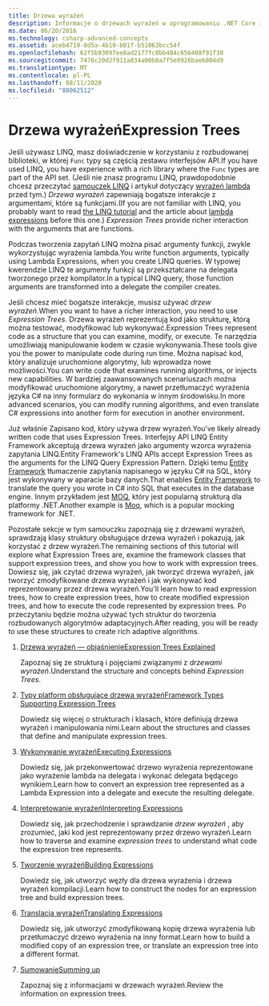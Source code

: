 ```yaml
---
title: Drzewa wyrażeń
description: Informacje o drzewach wyrażeń w oprogramowaniu .NET Core i sposobach ich użycia do reprezentowania kodu jako struktur, które można sprawdzić, zmodyfikować i wykonać.
ms.date: 06/20/2016
ms.technology: csharp-advanced-concepts
ms.assetid: aceb4719-0d5a-4b19-b01f-b51063bcc54f
ms.openlocfilehash: 62f5b93097ee8ad2177fc0bb484c656408f91f30
ms.sourcegitcommit: 7476c20d2f911a834a00b8a7f5e8926bae6804d9
ms.translationtype: MT
ms.contentlocale: pl-PL
ms.lasthandoff: 08/11/2020
ms.locfileid: "88062512"
---
```

# <a name="expression-trees"></a><span data-ttu-id="2ad5a-103">Drzewa wyrażeń</span><span class="sxs-lookup"><span data-stu-id="2ad5a-103">Expression Trees</span></span>

<span data-ttu-id="2ad5a-104">Jeśli używasz LINQ, masz doświadczenie w korzystaniu z rozbudowanej biblioteki, w której `Func` typy są częścią zestawu interfejsów API.</span><span class="sxs-lookup"><span data-stu-id="2ad5a-104">If you have used LINQ, you have experience with a rich library where the `Func` types are part of the API set.</span></span> <span data-ttu-id="2ad5a-105">(Jeśli nie znasz programu LINQ, prawdopodobnie chcesz przeczytać [samouczek LINQ](linq/index.md) i artykuł dotyczący [wyrażeń lambda](language-reference/operators/lambda-expressions.md) przed tym.) *Drzewa wyrażeń* zapewniają bogatsze interakcje z argumentami, które są funkcjami.</span><span class="sxs-lookup"><span data-stu-id="2ad5a-105">(If you are not familiar with LINQ, you probably want to read [the LINQ tutorial](linq/index.md) and the article about [lambda expressions](language-reference/operators/lambda-expressions.md) before this one.) *Expression Trees* provide richer interaction with the arguments that are functions.</span></span>

<span data-ttu-id="2ad5a-106">Podczas tworzenia zapytań LINQ można pisać argumenty funkcji, zwykle wykorzystując wyrażenia lambda.</span><span class="sxs-lookup"><span data-stu-id="2ad5a-106">You write function arguments, typically using Lambda Expressions, when you create LINQ queries.</span></span> <span data-ttu-id="2ad5a-107">W typowej kwerendzie LINQ te argumenty funkcji są przekształcane na delegata tworzonego przez kompilator.</span><span class="sxs-lookup"><span data-stu-id="2ad5a-107">In a typical LINQ query, those function arguments are transformed into a delegate the compiler creates.</span></span>

<span data-ttu-id="2ad5a-108">Jeśli chcesz mieć bogatsze interakcje, musisz używać *drzew wyrażeń*.</span><span class="sxs-lookup"><span data-stu-id="2ad5a-108">When you want to have a richer interaction, you need to use *Expression Trees*.</span></span>
<span data-ttu-id="2ad5a-109">Drzewa wyrażeń reprezentują kod jako strukturę, którą można testować, modyfikować lub wykonywać.</span><span class="sxs-lookup"><span data-stu-id="2ad5a-109">Expression Trees represent code as a structure that you can examine, modify, or execute.</span></span> <span data-ttu-id="2ad5a-110">Te narzędzia umożliwiają manipulowanie kodem w czasie wykonywania.</span><span class="sxs-lookup"><span data-stu-id="2ad5a-110">These tools give you the power to manipulate code during run time.</span></span> <span data-ttu-id="2ad5a-111">Można napisać kod, który analizuje uruchomione algorytmy, lub wprowadza nowe możliwości.</span><span class="sxs-lookup"><span data-stu-id="2ad5a-111">You can write code that examines running algorithms, or injects new capabilities.</span></span> <span data-ttu-id="2ad5a-112">W bardziej zaawansowanych scenariuszach można modyfikować uruchomione algorytmy, a nawet przetłumaczyć wyrażenia języka C# na inny formularz do wykonania w innym środowisku.</span><span class="sxs-lookup"><span data-stu-id="2ad5a-112">In more advanced scenarios, you can modify running algorithms, and even translate C# expressions into another form for execution in another environment.</span></span>

<span data-ttu-id="2ad5a-113">Już właśnie Zapisano kod, który używa drzew wyrażeń.</span><span class="sxs-lookup"><span data-stu-id="2ad5a-113">You've likely already written code that uses Expression Trees.</span></span> <span data-ttu-id="2ad5a-114">Interfejsy API LINQ Entity Framework akceptują drzewa wyrażeń jako argumenty wzorca wyrażenia zapytania LINQ.</span><span class="sxs-lookup"><span data-stu-id="2ad5a-114">Entity Framework's LINQ APIs accept Expression Trees as the arguments for the LINQ Query Expression Pattern.</span></span>
<span data-ttu-id="2ad5a-115">Dzięki temu [Entity Framework](/ef/) tłumaczenie zapytania napisanego w języku C# na SQL, który jest wykonywany w aparacie bazy danych.</span><span class="sxs-lookup"><span data-stu-id="2ad5a-115">That enables [Entity Framework](/ef/) to translate the query you wrote in C# into SQL that executes in the database engine.</span></span> <span data-ttu-id="2ad5a-116">Innym przykładem jest [MOQ](https://github.com/Moq/moq), który jest popularną strukturą dla platformy .NET.</span><span class="sxs-lookup"><span data-stu-id="2ad5a-116">Another example is [Moq](https://github.com/Moq/moq), which is a popular mocking framework for .NET.</span></span>

<span data-ttu-id="2ad5a-117">Pozostałe sekcje w tym samouczku zapoznają się z drzewami wyrażeń, sprawdzają klasy struktury obsługujące drzewa wyrażeń i pokazują, jak korzystać z drzew wyrażeń.</span><span class="sxs-lookup"><span data-stu-id="2ad5a-117">The remaining sections of this tutorial will explore what Expression Trees are, examine the framework classes that support expression trees, and show you how to work with expression trees.</span></span> <span data-ttu-id="2ad5a-118">Dowiesz się, jak czytać drzewa wyrażeń, jak tworzyć drzewa wyrażeń, jak tworzyć zmodyfikowane drzewa wyrażeń i jak wykonywać kod reprezentowany przez drzewa wyrażeń.</span><span class="sxs-lookup"><span data-stu-id="2ad5a-118">You'll learn how to read expression trees, how to create expression trees, how to create modified expression trees, and how to execute the code represented by expression trees.</span></span> <span data-ttu-id="2ad5a-119">Po przeczytaniu będzie można używać tych struktur do tworzenia rozbudowanych algorytmów adaptacyjnych.</span><span class="sxs-lookup"><span data-stu-id="2ad5a-119">After reading, you will be ready to use these structures to create rich adaptive algorithms.</span></span>

1. [<span data-ttu-id="2ad5a-120">Drzewa wyrażeń — objaśnienie</span><span class="sxs-lookup"><span data-stu-id="2ad5a-120">Expression Trees Explained</span></span>](expression-trees-explained.md)

    <span data-ttu-id="2ad5a-121">Zapoznaj się ze strukturą i pojęciami związanymi z *drzewami wyrażeń*.</span><span class="sxs-lookup"><span data-stu-id="2ad5a-121">Understand the structure and concepts behind *Expression Trees*.</span></span>

2. [<span data-ttu-id="2ad5a-122">Typy platform obsługujące drzewa wyrażeń</span><span class="sxs-lookup"><span data-stu-id="2ad5a-122">Framework Types Supporting Expression Trees</span></span>](expression-classes.md)

    <span data-ttu-id="2ad5a-123">Dowiedz się więcej o strukturach i klasach, które definiują drzewa wyrażeń i manipulowania nimi.</span><span class="sxs-lookup"><span data-stu-id="2ad5a-123">Learn about the structures and classes that define and manipulate expression trees.</span></span>

3. [<span data-ttu-id="2ad5a-124">Wykonywanie wyrażeń</span><span class="sxs-lookup"><span data-stu-id="2ad5a-124">Executing Expressions</span></span>](expression-trees-execution.md)

    <span data-ttu-id="2ad5a-125">Dowiedz się, jak przekonwertować drzewo wyrażenia reprezentowane jako wyrażenie lambda na delegata i wykonać delegata będącego wynikiem.</span><span class="sxs-lookup"><span data-stu-id="2ad5a-125">Learn how to convert an expression tree represented as a Lambda Expression into a delegate and execute the resulting delegate.</span></span>

4. [<span data-ttu-id="2ad5a-126">Interpretowanie wyrażeń</span><span class="sxs-lookup"><span data-stu-id="2ad5a-126">Interpreting Expressions</span></span>](expression-trees-interpreting.md)

    <span data-ttu-id="2ad5a-127">Dowiedz się, jak przechodzenie i sprawdzanie *drzew wyrażeń* , aby zrozumieć, jaki kod jest reprezentowany przez drzewo wyrażeń.</span><span class="sxs-lookup"><span data-stu-id="2ad5a-127">Learn how to traverse and examine *expression trees* to understand what code the expression tree represents.</span></span>

5. [<span data-ttu-id="2ad5a-128">Tworzenie wyrażeń</span><span class="sxs-lookup"><span data-stu-id="2ad5a-128">Building Expressions</span></span>](expression-trees-building.md)

    <span data-ttu-id="2ad5a-129">Dowiedz się, jak utworzyć węzły dla drzewa wyrażenia i drzewa wyrażeń kompilacji.</span><span class="sxs-lookup"><span data-stu-id="2ad5a-129">Learn how to construct the nodes for an expression tree and build expression trees.</span></span>

6. [<span data-ttu-id="2ad5a-130">Translacja wyrażeń</span><span class="sxs-lookup"><span data-stu-id="2ad5a-130">Translating Expressions</span></span>](expression-trees-translating.md)

    <span data-ttu-id="2ad5a-131">Dowiedz się, jak utworzyć zmodyfikowaną kopię drzewa wyrażenia lub przetłumaczyć drzewo wyrażenia na inny format.</span><span class="sxs-lookup"><span data-stu-id="2ad5a-131">Learn how to build a modified copy of an expression tree, or translate an expression tree into a different format.</span></span>

7. [<span data-ttu-id="2ad5a-132">Sumowanie</span><span class="sxs-lookup"><span data-stu-id="2ad5a-132">Summing up</span></span>](expression-trees-summary.md)

    <span data-ttu-id="2ad5a-133">Zapoznaj się z informacjami w drzewach wyrażeń.</span><span class="sxs-lookup"><span data-stu-id="2ad5a-133">Review the information on expression trees.</span></span>
